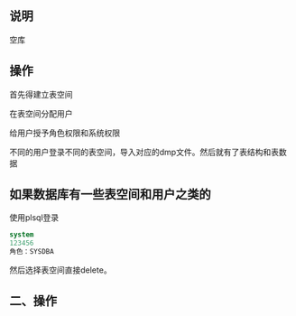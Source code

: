 
## 说明

空库

## 操作

首先得建立表空间

在表空间分配用户

给用户授予角色权限和系统权限

不同的用户登录不同的表空间，导入对应的dmp文件。然后就有了表结构和表数据

## 如果数据库有一些表空间和用户之类的

使用plsql登录
```sql
system
123456
角色：SYSDBA
```

然后选择表空间直接delete。

## 二、操作
